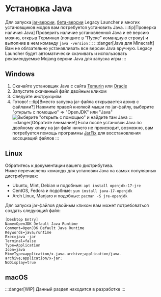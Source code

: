# Установка Java

Для запуска [jar-версии](https://llaun.ch/jar), [бета-версии](https://llaun.ch/latest) Legacy Launcher и многих установщиков модов вам потребуется установить Java.
:::tip[Проверка наличия Java]
Проверить наличие установленной Java и её версию можно, открыв Терминал (поищите в "Пуске" командную строку) и выполнив в нем команду `java -version`
:::
:::danger[Java для Minecraft]
Вам не обязательно устанавливать все версии Java вручную. Legacy Launcher будет автоматически скачивать и использовать рекомендуемые Mojang версии Java для запуска игры
:::

## Windows
1. Скачайте установщик Java с сайта [Temurin](https://adoptium.net/temurin/releases/?package=jre) или [Oracle](https://www.java.com/download/)
2. Запустите скачанный файл двойным кликом
3. Следуйте инструкциям
4. Готово!
    :::tip[Вместо запуска jar-файла открывается архив с файлами?]
    Нажмите правой кнопкой мыши по jar-файлу, выберите "открыть с помощью" => "OpenJDK" или "Java"
    ![Выберите "открыть с помощью" и найдите там Java](/img/win11-openwith-java.png)
    :::
    :::danger[Обратите внимание!]
    Если после установки Java по двойному клику на jar-файл ничего не происходит, возможно, вам потребуется помощь программы [JarFix](https://johann.loefflmann.net/downloads/jarfix.exe) для восстановления ассоциаций файлов
    :::

## Linux
Обратитесь к документации вашего дистрибутива.  
Ниже перечислены команды для установки Java на самых популярных дистрибутивах:
* Ubuntu, Mint, Debian и подобные: `apt install openjdk-17-jre`
* CentOS, Fedora и подобные: `yum install java-17-openjdk`
* Arch Linux, Manjaro и подобные: `pacman -S jre-openjdk`

Для запуска jar-файлов двойным кликом вам может потребоваться создать следующий файл:
```dekstop title="/usr/share/applications/jre-openjdk.desktop"
[Desktop Entry]
Name=OpenJDK Default Java Runtime
Comment=OpenJDK Default Java Runtime
Keywords=java;runtime
Exec=java -jar
Terminal=false
Type=Application
Icon=java
MimeType=application/x-java-archive;application/java-archive;application/x-jar;
NoDisplay=true
```

## macOS
:::danger[WIP]
Данный раздел находится в разработке
:::